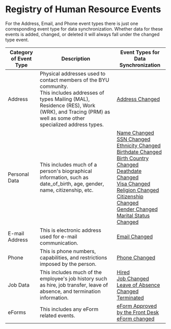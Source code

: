 # Registry of Human Resource Events

For the Address, Email, and Phone event types there is just one corresponding event type for data synchronization. Whether data for these events is added, changed, or deleted it will always fall under the changed type event.

|Category of Event Type    |Description   |Event Types for Data Synchronization    |
|--------------------------|--------------|----------------------------------------|
|Address                   |Physical addresses used to contact members of the BYU community.<br>This includes addresses of types Mailing (MAL), Residence (RES), Work (WRK), and Tracing (PRM) as well as some other specialized address types.|[Address Changed](https://github.com/byu-oit/hr-api/blob/master/Events/AddressChanged.md)|
|Personal Data             |This includes much of a person's biographical information, such as date_of_birth, age, gender, name, citizenship, etc.|[Name Changed](https://github.com/byu-oit/hr-api/blob/master/Events/NameChanged.md)<br>[SSN Changed](https://github.com/byu-oit/hr-api/blob/master/Events/SSNChanged.md)<br>[Ethnicity Changed](https://github.com/byu-oit/hr-api/blob/master/Events/EthnicityChanged.md)<br>[Birthdate Changed](https://github.com/byu-oit/hr-api/blob/master/Events/BrithdateChanged.md)<br>[Birth Country Changed](https://github.com/byu-oit/hr-api/blob/master/Events/BirthCountryChanged.md)<br>[Deathdate Changed](https://github.com/byu-oit/hr-api/blob/master/Events/DeathdateChanged.md)<br>[Visa Changed](https://github.com/byu-oit/hr-api/blob/master/Events/VisaChanged.md)<br>[Religion Changed](https://github.com/byu-oit/hr-api/blob/master/Events/ReligionChanged.md)<br>[Citizenship Changed](https://github.com/byu-oit/hr-api/blob/master/Events/CitizenshipChanged.md)<br>[Gender Changed](https://github.com/byu-oit/hr-api/blob/master/Events/GenderChanged.md)<br>[Marital Status Changed](https://github.com/byu-oit/hr-api/blob/master/Events/MaritalStatusChanged.md)|
|E-mail Address            |This is electronic address used for e-mail communication.|[Email Changed](https://github.com/byu-oit/hr-api/blob/master/Events/EmailChanged.md)|
|Phone                     |This is phone numbers, capabilities, and restrictions imposed by the person.|[Phone Changed](https://github.com/byu-oit/hr-api/blob/master/Events/PhoneChanged.md)|
|Job Data                  |This includes much of the employee's job history such as hire, job transfer, leave of absence, and termination information.|[Hired](https://github.com/byu-oit/hr-api/blob/master/Events/Hired.md)<br>[Job Changed](https://github.com/byu-oit/hr-api/blob/master/Events/JobChanged.md)<br>[Leave of Absence Changed](https://github.com/byu-oit/hr-api/blob/master/Events/LeaveOfAbsenceChanged.md)<br>[Terminated](https://github.com/byu-oit/hr-api/blob/master/Events/Terminated.md)|
|eForms|This includes any eForm related events.|[eForm Approved by the Front Desk](https://github.com/byu-oit/hr-api/blob/master/Events/eFormApproved.md)<br>[eForm changed](https://github.com/byu-oit/hr-api/blob/master/Events/eFormChanged.md)|
